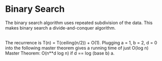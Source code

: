 # Binary Search

The binary search algorithm uses repeated subdivision of the data.  This makes binary search a divide-and-conquer algorithm. <br /><br />  

The recurrence is T(n) = T(ceiling(n/2)) + O(1). Plugging a = 1, b = 2, d = 0 into the following master theorem gives a running time of just O(log n)
Master Theorem:  O(n**d log n) if d == log (base b) a.  
